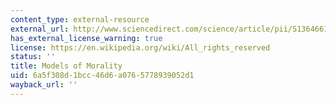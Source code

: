 ```yaml
---
content_type: external-resource
external_url: http://www.sciencedirect.com/science/article/pii/S136466131300123X
has_external_license_warning: true
license: https://en.wikipedia.org/wiki/All_rights_reserved
status: ''
title: Models of Morality
uid: 6a5f308d-1bcc-46d6-a076-5778939052d1
wayback_url: ''
---
```

